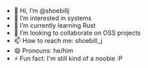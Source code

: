 - 👋 Hi, I’m @shoebillj
- 👀 I’m interested in systems
- 🌱 I’m currently learning Rust
- 💞️ I’m looking to collaborate on OSS projects
- 📫 How to reach me: shoebill_j
- 😄 Pronouns: he/him
- ⚡ Fun fact: I'm still kind of a noobie :P

<!---
shoebillj/shoebillj is a ✨ special ✨ repository because its `README.md` (this file) appears on your GitHub profile.
You can click the Preview link to take a look at your changes.
--->

